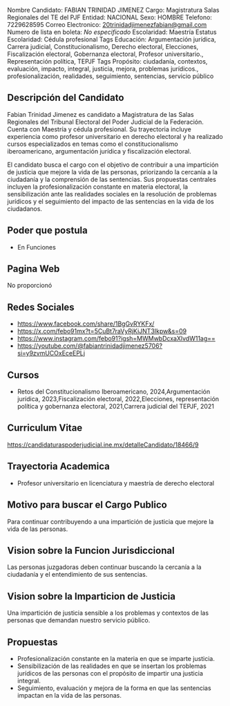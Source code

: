 Nombre Candidato: FABIAN TRINIDAD JIMENEZ
Cargo: Magistratura Salas Regionales del TE del PJF
Entidad: NACIONAL
Sexo: HOMBRE
Telefono: 7229628595
Correo Electronico: 20trinidadjimenezfabian@gmail.com
Numero de lista en boleta: *No especificado*
Escolaridad: Maestría
Estatus Escolaridad: Cédula profesional
Tags Educación: Argumentación jurídica, Carrera judicial, Constitucionalismo, Derecho electoral, Elecciones, Fiscalización electoral, Gobernanza electoral, Profesor universitario., Representación política, TEPJF
Tags Propósito: ciudadanía, contextos, evaluación, impacto, integral, justicia, mejora, problemas jurídicos., profesionalización, realidades, seguimiento, sentencias, servicio público


## Descripción del Candidato 

Fabian Trinidad Jimenez es candidato a Magistratura de las Salas Regionales del Tribunal Electoral del Poder Judicial de la Federación. Cuenta con Maestría y cédula profesional. Su trayectoria incluye experiencia como profesor universitario en derecho electoral y ha realizado cursos especializados en temas como el constitucionalismo iberoamericano, argumentación jurídica y fiscalización electoral.

El candidato busca el cargo con el objetivo de contribuir a una impartición de justicia que mejore la vida de las personas, priorizando la cercanía a la ciudadanía y la comprensión de las sentencias. Sus propuestas centrales incluyen la profesionalización constante en materia electoral, la sensibilización ante las realidades sociales en la resolución de problemas jurídicos y el seguimiento del impacto de las sentencias en la vida de los ciudadanos.


## Poder que postula

- En Funciones


## Pagina Web

No proporcionó


## Redes Sociales

- https://www.facebook.com/share/1BgGvRYKFx/
- https://x.com/febo91mx?t=5CuBt7raVyRjKiJNT3Ikpw&s=09
- https://www.instagram.com/febo91?igsh=MWMwbDcxaXlvdW11ag==
- https://youtube.com/@fabiantrinidadjimenez5706?si=y9zvmUCOxEceEPLj


## Cursos

- Retos del Constitucionalismo Iberoamericano, 2024,Argumentación jurídica, 2023,Fiscalización electoral, 2022,Elecciones, representación política y gobernanza electoral, 2021,Carrera judicial del TEPJF, 2021


## Curriculum Vitae

https://candidaturaspoderjudicial.ine.mx/detalleCandidato/18466/9


## Trayectoria Academica

- Profesor universitario en licenciatura y maestría de derecho electoral


## Motivo para buscar el Cargo Publico

Para continuar contribuyendo a una impartición de justicia que mejore la vida de las personas.


## Vision sobre la Funcion Jurisdiccional

Las personas juzgadoras deben continuar buscando la cercanía a la ciudadanía y el entendimiento de sus sentencias.


## Vision sobre la Imparticion de Justicia

Una impartición de justicia sensible a los problemas y contextos de las personas que demandan nuestro servicio público.


## Propuestas

- Profesionalización constante en la materia en que se imparte justicia.
- Sensibilización de las realidades en que se insertan los problemas jurídicos de las personas con el propósito de impartir una justicia integral.
- Seguimiento, evaluación y mejora de la forma en que las sentencias impactan en la vida de las personas.

